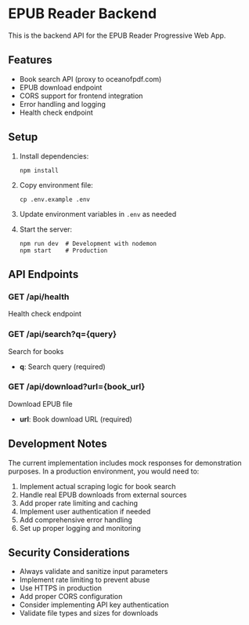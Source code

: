 # EPUB Reader Backend

This is the backend API for the EPUB Reader Progressive Web App.

## Features

- Book search API (proxy to oceanofpdf.com)
- EPUB download endpoint
- CORS support for frontend integration
- Error handling and logging
- Health check endpoint

## Setup

1. Install dependencies:
   ```
   npm install
   ```

2. Copy environment file:
   ```
   cp .env.example .env
   ```

3. Update environment variables in `.env` as needed

4. Start the server:
   ```
   npm run dev  # Development with nodemon
   npm start    # Production
   ```

## API Endpoints

### GET /api/health
Health check endpoint

### GET /api/search?q={query}
Search for books
- **q**: Search query (required)

### GET /api/download?url={book_url}
Download EPUB file
- **url**: Book download URL (required)

## Development Notes

The current implementation includes mock responses for demonstration purposes. In a production environment, you would need to:

1. Implement actual scraping logic for book search
2. Handle real EPUB downloads from external sources
3. Add proper rate limiting and caching
4. Implement user authentication if needed
5. Add comprehensive error handling
6. Set up proper logging and monitoring

## Security Considerations

- Always validate and sanitize input parameters
- Implement rate limiting to prevent abuse
- Use HTTPS in production
- Add proper CORS configuration
- Consider implementing API key authentication
- Validate file types and sizes for downloads
